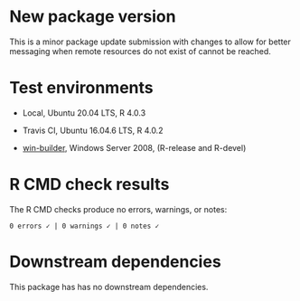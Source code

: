 # New package version

This is a minor package update submission with changes to allow for better messaging when remote resources do not exist of cannot be reached. 

# Test environments

  - Local, Ubuntu 20.04 LTS, R 4.0.3
  
  - Travis CI, Ubuntu 16.04.6 LTS, R 4.0.2
  
  - [win-builder](https://win-builder.r-project.org/), Windows Server 2008, (R-release and R-devel) 

# R CMD check results

The R CMD checks produce no errors, warnings, or notes:

```
0 errors ✓ | 0 warnings ✓ | 0 notes ✓
```

# Downstream dependencies

This package has has no downstream dependencies.
